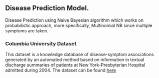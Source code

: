 ## Disease Prediction Model.

Disease Prediction using Naive Bayesian algorithm which works on probabilistic approach, more specifically, Multinomial NB since multiple symptoms are taken.


### Columbia University Dataset
This dataset is a knowledge database of disease-symptom associations generated by an automated method based on information in textual discharge summaries of patients at New York-Presbyterian Hospital admitted during 2004. The dataset can be found [here](https://people.dbmi.columbia.edu/~friedma/Projects/DiseaseSymptomKB/index.html)
